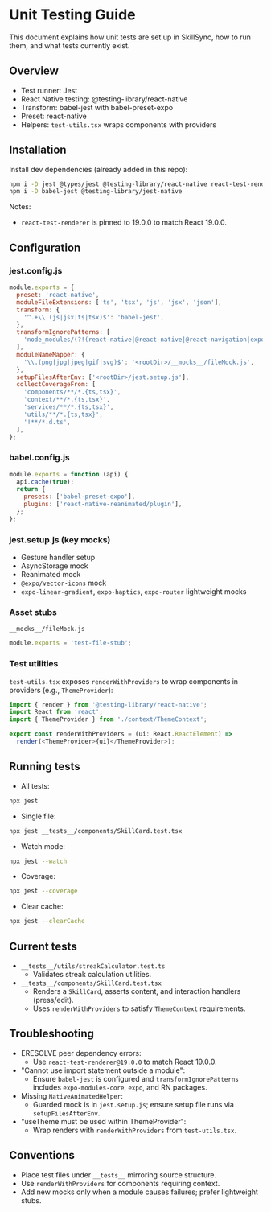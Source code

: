 # Unit Testing Guide

This document explains how unit tests are set up in SkillSync, how to run them, and what tests currently exist.

## Overview

- Test runner: Jest
- React Native testing: @testing-library/react-native
- Transform: babel-jest with babel-preset-expo
- Preset: react-native
- Helpers: `test-utils.tsx` wraps components with providers

## Installation

Install dev dependencies (already added in this repo):

```bash
npm i -D jest @types/jest @testing-library/react-native react-test-renderer@19.0.0
npm i -D babel-jest @testing-library/jest-native
```

Notes:
- `react-test-renderer` is pinned to 19.0.0 to match React 19.0.0.

## Configuration

### jest.config.js

```js
module.exports = {
  preset: 'react-native',
  moduleFileExtensions: ['ts', 'tsx', 'js', 'jsx', 'json'],
  transform: {
    '^.+\\.(js|jsx|ts|tsx)$': 'babel-jest',
  },
  transformIgnorePatterns: [
    'node_modules/(?!(react-native|@react-native|@react-navigation|expo($|-.+)|@expo/.*|expo-modules-core|react-native-reanimated|react-native-gesture-handler|react-native-safe-area-context|react-native-screens)/)'
  ],
  moduleNameMapper: {
    '\\.(png|jpg|jpeg|gif|svg)$': '<rootDir>/__mocks__/fileMock.js',
  },
  setupFilesAfterEnv: ['<rootDir>/jest.setup.js'],
  collectCoverageFrom: [
    'components/**/*.{ts,tsx}',
    'context/**/*.{ts,tsx}',
    'services/**/*.{ts,tsx}',
    'utils/**/*.{ts,tsx}',
    '!**/*.d.ts',
  ],
};
```

### babel.config.js

```js
module.exports = function (api) {
  api.cache(true);
  return {
    presets: ['babel-preset-expo'],
    plugins: ['react-native-reanimated/plugin'],
  };
};
```

### jest.setup.js (key mocks)

- Gesture handler setup
- AsyncStorage mock
- Reanimated mock
- `@expo/vector-icons` mock
- `expo-linear-gradient`, `expo-haptics`, `expo-router` lightweight mocks

### Asset stubs

`__mocks__/fileMock.js`
```js
module.exports = 'test-file-stub';
```

### Test utilities

`test-utils.tsx` exposes `renderWithProviders` to wrap components in providers (e.g., `ThemeProvider`):
```ts
import { render } from '@testing-library/react-native';
import React from 'react';
import { ThemeProvider } from './context/ThemeContext';

export const renderWithProviders = (ui: React.ReactElement) =>
  render(<ThemeProvider>{ui}</ThemeProvider>);
```

## Running tests

- All tests:
```bash
npx jest
```
- Single file:
```bash
npx jest __tests__/components/SkillCard.test.tsx
```
- Watch mode:
```bash
npx jest --watch
```
- Coverage:
```bash
npx jest --coverage
```
- Clear cache:
```bash
npx jest --clearCache
```

## Current tests

- `__tests__/utils/streakCalculator.test.ts`
  - Validates streak calculation utilities.
- `__tests__/components/SkillCard.test.tsx`
  - Renders a `SkillCard`, asserts content, and interaction handlers (press/edit).
  - Uses `renderWithProviders` to satisfy `ThemeContext` requirements.

## Troubleshooting

- ERESOLVE peer dependency errors:
  - Use `react-test-renderer@19.0.0` to match React 19.0.0.
- "Cannot use import statement outside a module":
  - Ensure `babel-jest` is configured and `transformIgnorePatterns` includes `expo-modules-core`, `expo`, and RN packages.
- Missing `NativeAnimatedHelper`:
  - Guarded mock is in `jest.setup.js`; ensure setup file runs via `setupFilesAfterEnv`.
- "useTheme must be used within ThemeProvider":
  - Wrap renders with `renderWithProviders` from `test-utils.tsx`.

## Conventions

- Place test files under `__tests__` mirroring source structure.
- Use `renderWithProviders` for components requiring context.
- Add new mocks only when a module causes failures; prefer lightweight stubs.
